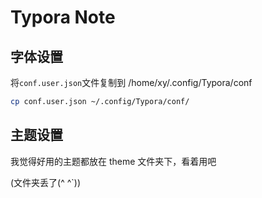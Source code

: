 # Typora Note

## 字体设置

将`conf.user.json`文件复制到 /home/xy/.config/Typora/conf

```bash
cp conf.user.json ~/.config/Typora/conf/
```



## 主题设置

我觉得好用的主题都放在 theme 文件夹下，看着用吧

(文件夹丢了(^ ^`))

